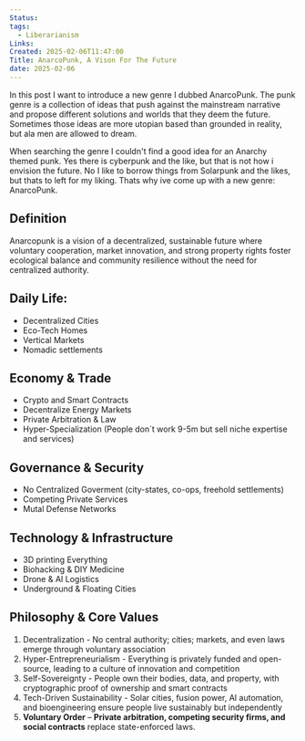 ```yaml
---
Status: 
tags:
  - Liberarianism
Links: 
Created: 2025-02-06T11:47:00
Title: AnarcoPunk, A Vison For The Future
date: 2025-02-06
---
```

In this post I want to introduce a new genre I dubbed AnarcoPunk. The punk genre is a collection of ideas that push against the mainstream narrative and propose different solutions and worlds that they deem the future. Sometimes those ideas are more utopian based than grounded in reality, but ala men are allowed to dream.

When searching the genre I couldn't find a good idea for an Anarchy themed punk. Yes there is cyberpunk and the like, but that is not how i envision the future. No I like to borrow things from Solarpunk and the likes, but thats to left for my liking. Thats why ive come up with a new genre: AnarcoPunk.

## Definition

Anarcopunk is a vision of a decentralized, sustainable future where voluntary cooperation, market innovation, and strong property rights foster ecological balance and community resilience without the need for centralized authority.

## Daily Life:
- Decentralized Cities
- Eco-Tech Homes
- Vertical Markets
- Nomadic settlements

## Economy & Trade
- Crypto and Smart Contracts
- Decentralize Energy Markets
- Private Arbitration & Law
- Hyper-Specialization (People don´t work 9-5m but sell niche expertise and services)

## Governance & Security
- No Centralized Goverment (city-states, co-ops, freehold settlements)
- Competing Private Services
- Mutal Defense Networks

## Technology & Infrastructure
- 3D printing Everything
- Biohacking & DIY Medicine
- Drone & AI Logistics
- Underground & Floating Cities

## Philosophy & Core Values 
1. Decentralization - No central authority; cities; markets, and even laws emerge through voluntary association
2. Hyper-Entrepreneurialism - Everything is privately funded and open-source, leading to a culture of innovation and competition
3. Self-Sovereignty - People own their bodies, data, and property, with cryptographic proof of ownership and smart contracts
4. Tech-Driven Sustainability - Solar cities, fusion power, AI automation, and bioengineering ensure people live sustainably but independently
5. **Voluntary Order** – **Private arbitration, competing security firms, and social contracts** replace state-enforced laws.

